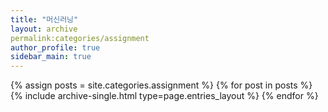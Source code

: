 ```yaml
---
title: "머신러닝"
layout: archive
permalink:categories/assignment
author_profile: true
sidebar_main: true
---
```



{% assign posts = site.categories.assignment %}
{% for post in posts %} {% include archive-single.html type=page.entries_layout %} {% endfor %}
